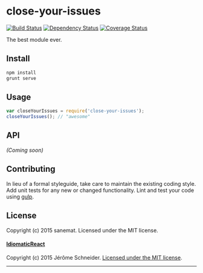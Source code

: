 # close-your-issues
[![Build Status][travis-image]][travis-url] [![Dependency Status][daviddm-url]][daviddm-image] [![Coverage Status][coveralls-image]][coveralls-url]

The best module ever.


## Install

```bash
npm install
grunt serve
```


## Usage

```javascript
var closeYourIssues = require('close-your-issues');
closeYourIssues(); // "awesome"
```

## API

_(Coming soon)_


## Contributing

In lieu of a formal styleguide, take care to maintain the existing coding style. Add unit tests for any new or changed functionality. Lint and test your code using [gulp](http://gulpjs.com/).


## License

Copyright (c) 2015 sanemat. Licensed under the MIT license.

#### [IdiomaticReact](https://github.com/netgusto/IdiomaticReact)

Copyright (c) 2015 Jérôme Schneider. [Licensed under the MIT license](./IdiomaticReact/LICENSE).

----

[travis-url]: https://travis-ci.org/sanemat/nwjs-close-your-issues
[travis-image]: https://travis-ci.org/sanemat/nwjs-close-your-issues.svg?branch=master
[daviddm-url]: https://david-dm.org/sanemat/nwjs-close-your-issues.svg?theme=shields.io
[daviddm-image]: https://david-dm.org/sanemat/nwjs-close-your-issues
[coveralls-url]: https://coveralls.io/r/sanemat/nwjs-close-your-issues
[coveralls-image]: https://coveralls.io/repos/sanemat/nwjs-close-your-issues/badge.png
